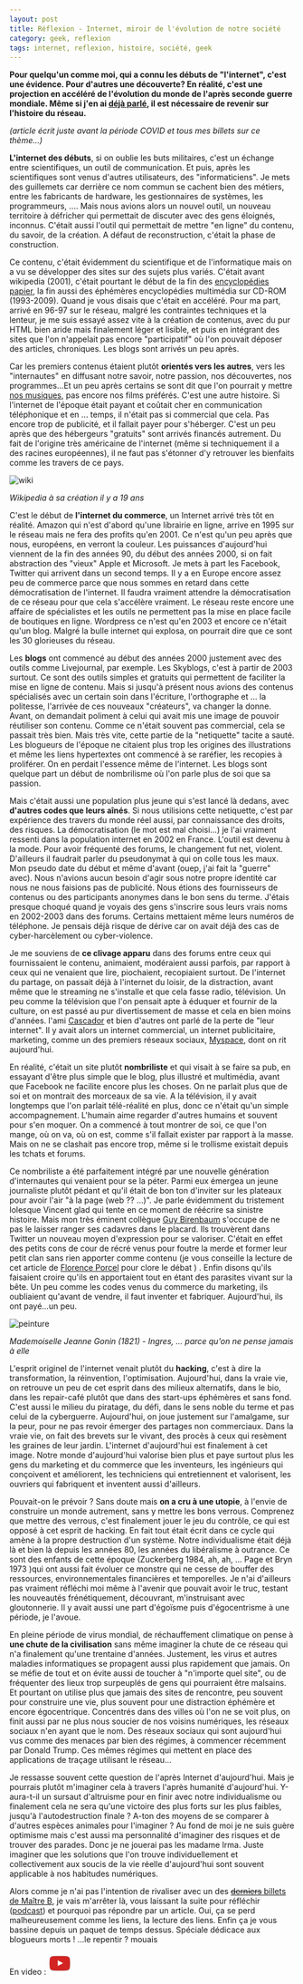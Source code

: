 ```yaml
---
layout: post
title: Réflexion - Internet, miroir de l'évolution de notre société
category: geek, reflexion
tags: internet, reflexion, histoire, société, geek
---
```


**Pour quelqu'un comme moi, qui a connu les débuts de "l'internet", c'est une évidence. Pour d'autres une découverte? En réalité, c'est une projection en accéléré de l'évolution du monde de l'après seconde guerre mondiale. Même si j'en ai [déjà parlé](https://cheziceman.wordpress.com/2015/06/16/web-petite-histoire-dun-internaute-1996-a-1999/), il est nécessaire de revenir sur l'histoire du réseau.**

*(article écrit juste avant la période COVID et tous mes billets sur ce thème...)*

**L'internet des débuts**, si on oublie les buts militaires, c'est un échange entre scientifiques, un outil de communication. Et puis, après les scientifiques sont venus d'autres utilisateurs, des "informaticiens". Je mets des guillemets car derrière ce nom commun se cachent bien des métiers, entre les fabricants de hardware, les gestionnaires de systèmes, les programmeurs, .... Mais nous avions alors un nouvel outil, un nouveau territoire à défricher qui permettait de discuter avec des gens éloignés, inconnus. C'était aussi l'outil qui permettait de mettre "en ligne" du contenu, du savoir, de la création. A défaut de reconstruction, c'était la phase de construction.

Ce contenu, c'était évidemment du scientifique et de l'informatique mais on a vu se développer des sites sur des sujets plus variés. C'était avant wikipedia (2001), c'était pourtant le début de la fin des [encyclopédies papier](https://fr.wikipedia.org/wiki/Encarta), la fin aussi des éphémères encyclopédies multimédia sur CD-ROM (1993-2009). Quand je vous disais que c'était en accéléré. Pour ma part, arrivé en 96-97 sur le réseau, malgré les contraintes techniques et la lenteur, je me suis essayé assez vite à la création de contenus, avec du pur HTML bien aride mais finalement léger et lisible, et puis en intégrant des sites que l'on n'appelait pas encore "participatif" où l'on pouvait déposer des articles, chroniques. Les blogs sont arrivés un peu après.

Car les premiers contenus étaient plutôt **orientés vers les autres**, vers les "internautes" en diffusant notre savoir, notre passion, nos découvertes, nos programmes...Et un peu après certains se sont dit que l'on pourrait y mettre [nos musiques](https://cheziceman.wordpress.com/2015/07/03/web-petite-histoire-dun-internaute-2001-a-2005/), pas encore nos films préférés. C'est une autre histoire. Si l'internet de l'époque était payant et coûtait cher en communication téléphonique et en ... temps, il n'était pas si commercial que cela. Pas encore trop de publicité, et il fallait payer pour s'héberger. C'est un peu après que des hébergeurs "gratuits" sont arrivés financés autrement. Du fait de l'origine très américaine de l'internet (même si techniquement il a des racines européennes), il ne faut pas s'étonner d'y retrouver les bienfaits comme les travers de ce pays.

![wiki](https://cheziceman.files.wordpress.com/2017/08/wikipedia2001.jpg)

*Wikipedia à sa création il y a 19 ans*

C'est le début de **l'internet du commerce**, un Internet arrivé très tôt en réalité. Amazon qui n'est d'abord qu'une librairie en ligne, arrive en 1995 sur le réseau mais ne fera des profits qu'en 2001. Ce n'est qu'un peu après que nous, européens, en verront la couleur. Les puissances d'aujourd'hui viennent de la fin des années 90, du début des années 2000, si on fait abstraction des "vieux" Apple et Microsoft. Je mets à part les Facebook, Twitter qui arrivent dans un second temps. Il y a en Europe encore assez peu de commerce parce que nous sommes en retard dans cette démocratisation de l'internet. Il faudra vraiment attendre la démocratisation de ce réseau pour que cela s'accélère vraiment. Le réseau reste encore une affaire de spécialistes et les outils ne permettent pas la mise en place facile de boutiques en ligne. Wordpress ce n'est qu'en 2003 et encore ce n'était qu'un blog. Malgré la bulle internet qui explosa, on pourrait dire que ce sont les 30 glorieuses du réseau.

Les **blogs** ont commencé au début des années 2000 justement avec des outils comme Livejournal, par exemple. Les Skyblogs, c'est à partir de 2003 surtout. Ce sont des outils simples et gratuits qui permettent de faciliter la mise en ligne de contenu. Mais si jusqu'à présent nous avions des contenus spécialisés avec un certain soin dans l'écriture, l'orthographe et ... la politesse, l'arrivée de ces nouveaux "créateurs", va changer la donne. Avant, on demandait poliment à celui qui avait mis une image de pouvoir réutiliser son contenu. Comme ce n'était souvent pas commercial, cela se passait très bien. Mais très vite, cette partie de la "netiquette" tacite a sauté. Les blogueurs de l'époque ne citaient plus trop les origines des illustrations et même les liens hypertextes ont commencé à se raréfier, les recopies à proliférer. On en perdait l'essence même de l'internet. Les blogs sont quelque part un début de nombrilisme où l'on parle plus de soi que sa passion.

Mais c'était aussi une population plus jeune qui s'est lancé là dedans, avec **d'autres codes que leurs aînés**. Si nous utilisions cette netiquette, c'est par expérience des travers du monde réel aussi, par connaissance des droits, des risques. La démocratisation (le mot est mal choisi...) je l'ai vraiment ressenti dans la population internet en 2002 en France. L'outil est devenu à la mode. Pour avoir fréquenté des forums, le changement fut net, violent. D'ailleurs il faudrait parler du pseudonymat à qui on colle tous les maux. Mon pseudo date du début et même d'avant (ouep, j'ai fait la "guerre" avec). Nous n'avions aucun besoin d'agir sous notre propre identité car nous ne nous faisions pas de publicité. Nous étions des fournisseurs de contenus ou des participants anonymes dans le bon sens du terme. J'étais presque choqué quand je voyais des gens s'inscrire sous leurs vrais noms en 2002-2003 dans des forums. Certains mettaient même leurs numéros de téléphone. Je pensais déjà risque de dérive car on avait déjà des cas de cyber-harcèlement ou cyber-violence.

Je me souviens de **ce clivage apparu** dans des forums entre ceux qui fournissaient le contenu, animaient, modéraient aussi parfois, par rapport à ceux qui ne venaient que lire, piochaient, recopiaient surtout. De l'internet du partage, on passait déjà à l'internet du loisir, de la distraction, avant même que le streaming ne s'installe et que cela fasse radio, télévision. Un peu comme la télévision que l'on pensait apte à éduquer et fournir de la culture, on est passé au pur divertissement de masse et cela en bien moins d'années. l'ami [Cascador](https://www.blog-libre.org/2016/12/17/mon-internet-est-mort/) et bien d'autres ont parlé de la perte de "leur internet". Il y avait alors un internet commercial, un internet publicitaire, marketing, comme un des premiers réseaux sociaux, [Myspace](https://cheziceman.wordpress.com/2008/05/28/myspace-a-t-il-encore-un-avenir/), dont on rit aujourd'hui.

En réalité, c'était un site plutôt **nombriliste** et qui visait à se faire sa pub, en essayant d'être plus simple que le blog, plus illustré et multimédia, avant que Facebook ne facilite encore plus les choses. On ne parlait plus que de soi et on montrait des morceaux de sa vie. A la télévision, il y avait longtemps que l'on parlait télé-réalité en plus, donc ce n'était qu'un simple accompagnement. L'humain aime regarder d'autres humains et souvent pour s'en moquer. On a commencé à tout montrer de soi, ce que l'on mange, où on va, où on est, comme s'il fallait exister par rapport à la masse. Mais on ne se clashait pas encore trop, même si le trollisme existait depuis les tchats et forums.

Ce nombriliste a été parfaitement intégré par une nouvelle génération d'internautes qui venaient pour se la péter. Parmi eux émergea un jeune journaliste plutôt pédant et qu'il était de bon ton d'inviter sur les plateaux pour avoir l'air "à la page (web ?? ...)". Je parle évidemment du tristement lolesque Vincent glad qui tente en ce moment de réécrire sa sinistre histoire. Mais mon très éminent collègue [Guy Birenbaum](http://guybirenbaum.com/2020/02/27/un-tweetos-ne-devrait-pas-dire-ca/) s'occupe de ne pas le laisser ranger ses cadavres dans le placard. Ils trouvèrent dans Twitter un nouveau moyen d'expression pour se valoriser. C'était en effet des petits cons de cour de récré venus pour foutre la merde et former leur petit clan sans rien apporter comme contenu (je vous conseille la lecture de cet article de [Florence Porcel](https://medium.com/@florence.porcel/laffaire-de-la-ligue-du-lol-ou-la-fabrique-de-l-oubli-df4ad3f5f2b5) pour clore le débat ) . Enfin disons qu'ils faisaient croire qu'ils en apportaient tout en étant des parasites vivant sur la bête. Un peu comme les codes venus du commerce du marketing, ils oubliaient qu'avant de vendre, il faut inventer et fabriquer. Aujourd'hui, ils ont payé...un peu.

![peinture](https://upload.wikimedia.org/wikipedia/commons/thumb/2/2a/Mademoiselle_Jeanne_Gonin%2C_by_Jean-Auguste-Dominique_Ingres.jpg/587px-Mademoiselle_Jeanne_Gonin%2C_by_Jean-Auguste-Dominique_Ingres.jpg)

*Mademoiselle Jeanne Gonin (1821) - Ingres, ... parce qu'on ne pense jamais à elle*

L'esprit originel de l'internet venait plutôt du **hacking**, c'est à dire la transformation, la réinvention, l'optimisation. Aujourd'hui, dans la vraie vie, on retrouve un peu de cet esprit dans des milieux alternatifs, dans le bio, dans les repair-café plutôt que dans des start-ups éphémères et sans fond. C'est aussi le milieu du piratage, du défi, dans le sens noble du terme et pas celui de la cyberguerre. Aujourd'hui, on joue justement sur l'amalgame, sur la peur, pour ne pas revoir émerger des partages non commerciaux. Dans la vraie vie, on fait des brevets sur le vivant, des procès à ceux qui resèment les graines de leur jardin. L'internet d'aujourd'hui est finalement à cet image. Notre monde d'aujourd'hui valorise bien plus et paye surtout plus les gens du marketing et du commerce que les inventeurs, les ingénieurs qui conçoivent et améliorent, les techniciens qui entretiennent et valorisent, les ouvriers qui fabriquent et inventent aussi d'ailleurs.

Pouvait-on le prévoir ? Sans doute mais **on a cru à une utopie**, à l'envie de construire un monde autrement, sans y mettre les bons verrous. Comprenez que mettre des verrous, c'est finalement jouer le jeu du contrôle, ce qui est opposé à cet esprit de hacking. En fait tout était écrit dans ce cycle qui amène à la propre destruction d'un système. Notre individualisme était déjà là et bien là depuis les années 80, les années du libéralisme à outrance. Ce sont des enfants de cette époque (Zuckerberg 1984, ah, ah, ... Page et Bryn 1973 )qui ont aussi fait évoluer ce monstre qui ne cesse de bouffer des ressources, environnementales financières et temporelles. Je n'ai d'ailleurs pas vraiment réfléchi moi même à l'avenir que pouvait avoir le truc, testant les nouveautés frénétiquement, découvrant, m'instruisant avec gloutonnerie. Il y avait aussi une part d'égoïsme puis d'égocentrisme à une période, je l'avoue.

En pleine période de virus mondial, de réchauffement climatique on pense à **une chute de la civilisation** sans même imaginer la chute de ce réseau qui n'a finalement qu'une trentaine d'années. Justement, les virus et autres maladies informatiques se propagent aussi plus rapidement que jamais. On se méfie de tout et on évite aussi de toucher à "n'importe quel site", ou de fréquenter des lieux trop surpeuplés de gens qui pourraient être malsains. Et pourtant on utilise plus que jamais des sites de rencontre, peu souvent pour construire une vie, plus souvent pour une distraction éphémère et encore égocentrique. Concentrés dans des villes où l'on ne se voit plus, on finit aussi par ne plus nous soucier de nos voisins numériques, les réseaux sociaux n'en ayant que le nom. Des réseaux sociaux qui sont aujourd'hui vus comme des menaces par bien des régimes, à commencer récemment par Donald Trump. Ces mêmes régimes qui mettent en place des applications de traçage utilisant le réseau...

Je ressasse souvent cette question de l'après Internet d'aujourd'hui. Mais je pourrais plutôt m'imaginer cela à travers l'après humanité d'aujourd'hui. Y-aura-t-il un sursaut d'altruisme pour en finir avec notre individualisme ou finalement cela ne sera qu'une victoire des plus forts sur les plus faibles, jusqu'à l'autodestruction finale ? A-ton des moyens de se comparer à d'autres espèces animales pour l'imaginer ? Au fond de moi je ne suis guère optimisme mais c'est aussi ma personnalité d'imaginer des risques et de trouver des parades. Donc je ne jouerai pas les madame Irma. Juste imaginer que les solutions que l'on trouve individuellement et collectivement aux soucis de la vie réelle d'aujourd'hui sont souvent applicable à nos habitudes numériques.

Alors comme je n'ai pas l'intention de rivaliser avec un des [<del datetime="2020-06-03T08:22:10+00:00">derniers</del> billets de Maître B](https://cyrille-borne.com/japprends-a-perdre-mais-pas-trop/), je vais m'arrêter là, vous laissant la suite pour réfléchir ([podcast](https://www.franceinter.fr/emissions/le-code-a-change/psychanalyse-du-web)) et pourquoi pas répondre par un article. Oui, ça se perd malheureusement comme les liens, la lecture des liens. Enfin ça je vous bassine depuis un paquet de temps dessus. Spéciale dédicace aux blogueurs morts ! ...le repentir ? mouais

En video : [![video](/images/youtube.png)](https://www.youtube.com/watch?v=yjb0j9l1sz4)
